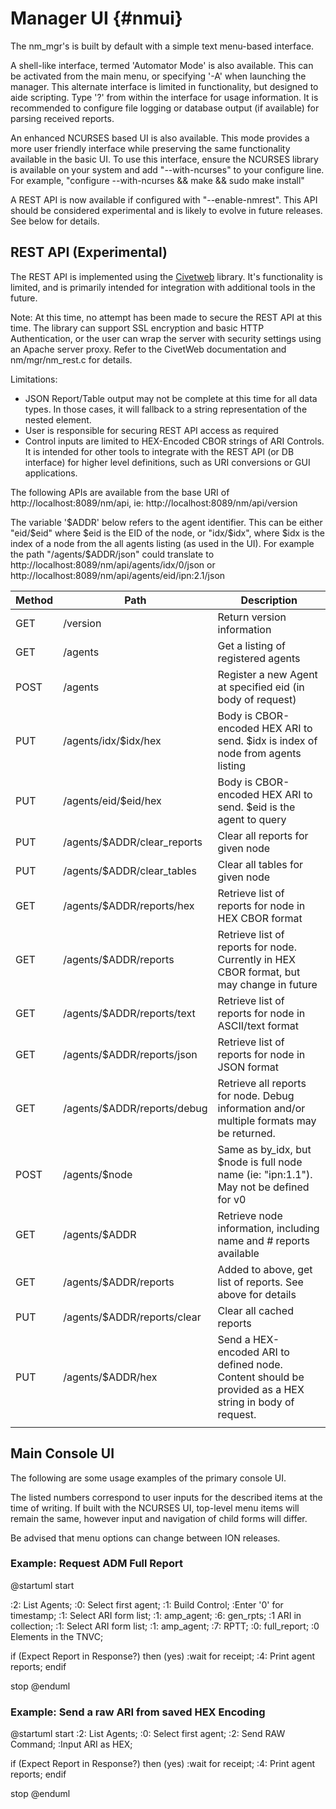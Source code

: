 Manager UI                              {#nmui}
========

The nm_mgr's is built by default with a simple text menu-based interface.

A shell-like interface, termed 'Automator Mode' is also available.  This can be activated from the main menu, or specifying '-A' when launching the manager.  This alternate interface is limited in functionality, but designed to aide scripting.  Type '?' from within the interface for usage information.  It is recommended to configure file logging or database output (if available) for parsing received reports.  

An enhanced NCURSES based UI is also available. This mode provides a more user friendly interface while preserving the same functionality available in the basic UI.  To use this interface, ensure the NCURSES library is available on your system and add "--with-ncurses" to your configure line.  For example, "configure --with-ncurses && make && sudo make install"

A REST API is now available if configured with "--enable-nmrest". This API should be considered experimental and is likely to evolve in future releases.  See below for details.

## REST API (Experimental)

The REST API is implemented using the [Civetweb](https://github.com/civetweb/civetweb) library. It's functionality is limited, and is primarily intended for integration with additional tools in the future.

Note: At this time, no attempt has been made to secure the REST API at this time.  The library can support SSL encryption and basic HTTP Authentication, or the user can wrap the server with security settings using an Apache server proxy.  Refer to the CivetWeb documentation and nm/mgr/nm_rest.c for details.

Limitations:
- JSON Report/Table output may not be complete at this time for all data types. In those cases, it will fallback to a string representation of the nested element.
- User is responsible for securing REST API access as required
- Control inputs are limited to HEX-Encoded CBOR strings of ARI Controls.  It is intended for other tools to integrate with the REST API (or DB interface) for higher level definitions, such as URI conversions or GUI applications.

The following APIs are available from the base URI of http://localhost:8089/nm/api, ie: http://localhost:8089/nm/api/version

The variable '$ADDR' below refers to the agent identifier. This can be
either "eid/$eid" where $eid is the EID of the node, or "idx/$idx",
where $idx is the index of a node from the all agents listing (as used
in the UI).  For example the path "/agents/$ADDR/json" could translate
to http://localhost:8089/nm/api/agents/idx/0/json or
http://localhost:8089/nm/api/agents/eid/ipn:2.1/json


 | Method | Path                        | Description                                                                                            |
 |--------|-----------------------------|--------------------------------------------------------------------------------------------------------|
 | GET    | /version                    | Return version information                                                                             |
 | GET    | /agents                     | Get a listing of registered agents                                                                     |
 | POST   | /agents                     | Register a new Agent at specified eid (in body of request)                                             |
 | PUT    | /agents/idx/$idx/hex        | Body is CBOR-encoded HEX ARI to send.  $idx is index of node from agents listing                       |
 | PUT    | /agents/eid/$eid/hex        | Body is CBOR-encoded HEX ARI to send.  $eid is the agent to query                                      |
 | PUT    | /agents/$ADDR/clear_reports | Clear all reports for given node                                                                       |
 | PUT    | /agents/$ADDR/clear_tables  | Clear all tables for given node                                                                        |
 | GET    | /agents/$ADDR/reports/hex   | Retrieve list of reports for node in HEX CBOR format                                                   |
 | GET    | /agents/$ADDR/reports       | Retrieve list of reports for node. Currently in HEX CBOR format, but may change in future              |
 | GET    | /agents/$ADDR/reports/text  | Retrieve list of reports for node in ASCII/text format                                                 |
 | GET    | /agents/$ADDR/reports/json  | Retrieve list of reports for node in JSON format                                                       |
 | GET    | /agents/$ADDR/reports/debug | Retrieve all reports for node. Debug information and/or multiple formats may be returned.              |
 | POST   | /agents/$node               | Same as by_idx, but $node is full node name (ie: "ipn:1.1"). May not be defined for v0                 |
 | GET    | /agents/$ADDR               | Retrieve node information, including name and # reports available                                      |
 | GET    | /agents/$ADDR/reports       | Added to above, get list of reports. See above for details                                             |
 | PUT    | /agents/$ADDR/reports/clear | Clear all cached reports                                                                               |
 | PUT    | /agents/$ADDR/hex           | Send a HEX-encoded ARI to defined node. Content should be provided as a HEX string in body of request. |
 |        |                             |                                                                                                        |

## Main Console UI
The following are some usage examples of the primary console UI.  

The listed numbers correspond to user inputs for the described items
at the time of writing.  If built with the NCURSES UI, top-level menu
items will remain the same, however input and navigation of child
forms will differ.

Be advised that menu options can change between ION releases.


### Example: Request ADM Full Report
@startuml
start

:2: List Agents;
:0: Select first agent;
:1: Build Control;
:Enter '0' for timestamp;
:1: Select ARI form list;
:1: amp_agent;
:6: gen_rpts;
:1 ARI in collection;
:1: Select ARI form list;
:1: amp_agent;
:7: RPTT;
:0: full_report;
:0 Elements in the TNVC;

if (Expect Report in Response?) then (yes)
    :wait for receipt;
    :4: Print agent reports;
endif


stop
@enduml
### Example: Send a raw ARI from saved HEX Encoding
@startuml
start
:2: List Agents;
:0: Select first agent;
:2: Send RAW Command;
:Input ARI as HEX;

if (Expect Report in Response?) then (yes)
    :wait for receipt;
    :4: Print agent reports;
endif

stop
@enduml
